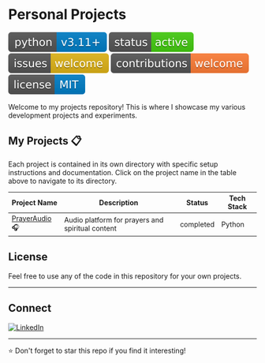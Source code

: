 # Personal Projects

![Python](.github/badges/python.svg)
![Status](.github/badges/status.svg)
![GitHub Issues](.github/badges/issues.svg)
![Contributions](.github/badges/contributions.svg)
![License](.github/badges/license.svg)

Welcome to my projects repository! This is where I showcase my various development projects and experiments.

## My Projects 📋

Each project is contained in its own directory with specific setup instructions and documentation. Click on the project name in the table above to navigate to its directory.

| Project Name | Description | Status | Tech Stack |
|-------------|-------------|---------|------------|
| [PrayerAudio](./prayeraudio) 🎧 | Audio platform for prayers and spiritual content | completed | Python |

## License

Feel free to use any of the code in this repository for your own projects.

---

## Connect

[![LinkedIn](https://img.shields.io/badge/LinkedIn-0077B5?style=for-the-badge&logo=linkedin&logoColor=white)](https://www.linkedin.com/in/naveedah)

---
⭐ Don't forget to star this repo if you find it interesting!
